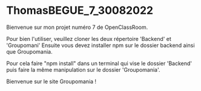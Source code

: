 # ThomasBEGUE_7_30082022

Bienvenue sur mon projet numéro 7 de OpenClassRoom.

Pour bien l'utiliser, veuillez cloner les deux répertoire 'Backend' et 'Groupomani'
Ensuite vous devez installer npm sur le dossier backend ainsi que Groupomania.

Pour cela faire "npm install" dans un terminal qui vise le dossier 'Backend' puis faire la même manipulation sur le dossier 'Groupomania'.

Bienvenue sur le site Groupomania !
